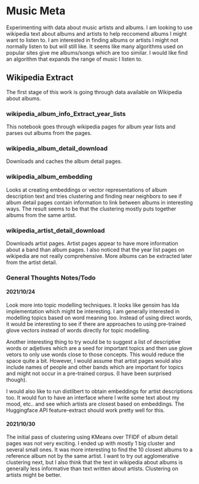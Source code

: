 # Music Meta

Experimenting with data about music artists and albums. I am looking to use wikipedia text about albums and artists to help reccomend albums I might want to listen to. I am interested in finding albums or artists I might not normally listen to but will still like. It seems like many algorithms used on popular sites give me albums/songs which are too similar. I would like find an algorithm that expands the range of music I listen to.

## Wikipedia Extract

The first stage of this work is going through data available on Wikipedia about albums.

### wikipedia_album_info_Extract_year_lists

This notebook goes through wikipedia pages for album year lists and parses out albums from the pages.

### wikipedia_album_detail_download

Downloads and caches the album detail pages.

### wikipedia_album_embedding

Looks at creating embeddings or vector representations of album description text and tries clustering and finding near neighbors to see if album detail pages contain information to link between albums in interesting ways. The result seems to be that the clustering mostly puts together albums from the same artist.

### wikipedia_artist_detail_download

Downloads artist pages. Artist pages appear to have more information about a band than album pages. I also noticed that the year list pages on wikipedia are not really comprehensive. More albums can be extracted later from the artist detail.

### General Thoughts Notes/Todo

#### 2021/10/24

Look more into topic modelling techniques. It looks like gensim has lda implementation which might be interesting. I am generally interested in modelling topics based on word meaning too. Instead of using direct words, it would be interesting to see if there are approaches to using pre-trained glove vectors instead of words directly for topic modelling.

Another interesting thing to try would be to suggest a list of descriptive words or adjetives which are a seed for important topics and then use glove vetors to only use words close to those concepts. This would reduce the space quite a bit. However, I would assume that artist pages would also include names of people and other bands which are important for topics and might not occur in a pre-trained corpus. (I have been surprised though).

I would also like to run distilbert to obtain embeddings for artist descriptions too. It would fun to have an interface where I write some text about my mood, etc.. and see which artists are closest based on embeddings. The Huggingface API feature-extract should work pretty well for this.

#### 2021/10/30

The initial pass of clustering using KMeans over TFIDF of album detail pages was not very exciting. I ended up with mostly 1 big cluster and several small ones. It was more interesting to find the 10 closest albums to a reference album not by the same artist. I want to try out agglomerative clustering next, but I also think that the text in wikipedia about albums is generally less informative than text written about artists. Clustering on artists might be better.